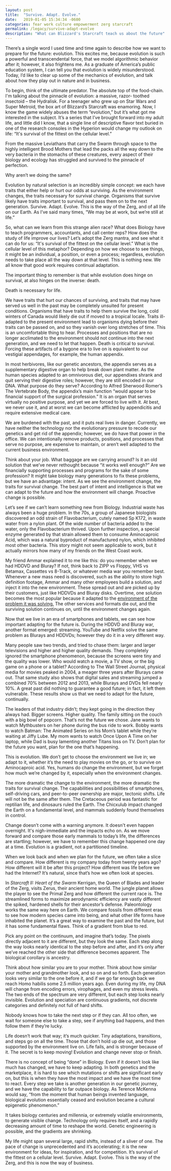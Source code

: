 ```yaml
---
layout: post
title:  "Survive. Adapt. Evolve."
date:   2019-01-05 15:34:34 -0600
categories: fear work culture empowerment zerg starcraft
permalink: /legacy/survive-adapt-evolve
description: "What can Blizzard's Starcraft teach us about the future"
---
```


There’s a single word I used time and time again to describe how we want to prepare for the future: evolution.
This excites me, because evolution is such a powerful and transcendental force, that we model algorithmic behavior after it; however, it also frightens me.
As a graduate of America’s public education system, I can tell you that evolution is widely misunderstood.
Today, I’d like to clear up some of the mechanics of evolution, and talk about how they play out in nature and in business.

To begin, think of the ultimate predator.
The absolute top of the food-chain.
I'm talking about the  pinnacle of evolution: a massive, razor- toothed insectoid – the Hydralisk.
For a teenager who grew up on Star Wars and Super Metroid, the box art of Blizzard’s Starcraft was enamoring.
Now, I know the game widely abuses the term “evolution,” but it’s what got me interested in the subject.
It’s a series that I’ve brought forward into my adult life, and little did I know, that a single line of descriptive flavor text buried in one of the research consoles in the Hyperion would change my outlook on life: “It's survival of the fittest on the cellular level.”

From the massive Leviathans that carry the Swarm through space to the highly intelligent Brood Mothers that lead the packs all the way down to the very bacteria in the stomachs of these creatures, every aspect of their biology and ecology has struggled and survived to the pinnacle of perfection.

Why aren’t we doing the same?

Evolution by natural selection is an incredibly simple concept: we each have traits that either help or hurt our odds at surviving.
As the environment changes, the traits necessary for survival change.
Organisms that survive likely have traits important to survival, and pass them on to the next generation.
Survive.
Adapt.
Evolve.
This is the way of the Zerg, and of all life on our Earth.
As I’ve said many times, “We may be at work, but we’re still at life.”

So, what can we learn from this strange alien race?
What does Biology have to teach programmers, accountants, and call center reps?
How does the study of life improve our lives?
Let’s adopt the Zerg mantra, and see what it can do for us:
“It's survival of the fittest on the cellular level.”
What is the cellular level of this metaphor?
Depending on how we choose to see things, it might be an individual, a position, or even a process; regardless, evolution needs to take place all the way down at that level.
This is nothing new.
We all know that good work requires continual adaptation.

The important thing to remember is that while evolution does hinge on survival, at also hinges on the inverse: death.

Death is necessary for life.

We have traits that hurt our chances of surviving, and traits that may have served us well in the past may be completely unsuited for present conditions.
Organisms that have traits to help them survive the long, cold winters of Canada would likely die out if moved to a tropical locale.
Traits ill-adapted to the present environment lead to organisms dying before their traits can be passed on, and so they vanish over long stretches of time.
This is an uncomfortable thing to hear.
Processes and positions that are no longer acclimated to the environment should not continue into the next generation, and we need to let that happen.
Death is critical to survival. Forcing these artifacts of a bygone era to live on is equivalent to our vestigial appendages, for example, the human appendix.

In most herbivores, like our genetic ancestors, the appendix serves as a supplementary digestive organ to help break down plant matter.
As the human species adapted to an omnivorous diet, our appendixes shrank and quit serving their digestive roles; however, they are still encoded in our DNA.
What purpose do they serve?
According to Alfred Sherwood Romer’s The Vertebrate Body, the appendix’s main function “would appear to be financial support of the surgical profession.”
It is an organ that serves virtually no positive purpose, and yet we are forced to live with it.
At best, we never use it, and at worst we can become afflicted by appendicitis and require extensive medical care.

We are burdened with the past, and it puts real lives in danger.
Currently, we have neither the technology nor the evolutionary pressure to recode our genetics and get rid of the appendix; however, we do have that power in the office.
We can intentionally remove products, positions, and processes that serve no purpose, are expensive to maintain, or aren’t well adapted to the current business environment.

Think about your job. What baggage are we carrying around?
Is it an old solution that we’ve never rethought because “it works well enough?”
Are we financially supporting processes and programs for the sake of some profession?
It might take biology many generations to fix these problems, but we have an advantage: intent.
As we see the environment change, the traits for survival change.
The best part of intent and intelligence is that we can adapt to the future and how the environment will change.
Proactive change is possible.

Let’s see if we can’t learn something new from Biology.
Industrial waste has always been a huge problem.
In the 70s, a group of Japanese biologists discovered an odd strain of Flavobacterium, cutely named Sp K172, in waste water from a nylon plant.
Of the wide number of bacteria added to the water, only the Flavobacterium thrived.
Upon further inspection, a special enzyme generated by that strain allowed them to consume Aminocaproic Acid, which was a natural byproduct of manufactured nylon, which inhibited most other bacteria.
This story might not seem applicable to work, but it actually mirrors how many of my friends on the West Coast work.

My friend Ammar explained it to me like this: do you remember when we had HDDVD and Bluray?
If not, think back to ZIPP vs Floppy, VHS vs Betamax, Cassettes vs 8-Track, or whatever media war you remember best.
Whenever a new mass need is discovered, such as the ability to store high definition footage, Ammar and many other employees build a solution, and inject it into the new environment.
These spread out and are picked up by their customers, just like HDDVDs and Bluray disks.
Overtime, one solution becomes the most popular because it adapted to the [environment of the problem it was solving.](https://www.thrillist.com/vice/how-porn-influenced-technology-8-ways-porn-influenced-tech-supercompressor-com)
The other services and formats die out, and the surviving solution continues on, until the environment changes again.

Now that we live in an era of smartphones and tablets, we can see how important adapting for the future is.
During the HDDVD and Bluray war, another format emerged: streaming.
YouTube and Netflix solve the same problem as Blurays and HDDVDs; however they do it in a very different way.

Many people saw two trends, and tried to chase them: larger and larger televisions and higher and higher quality demands.
They completely ignored the smartphone phenomenon, because the screens were tiny and the quality was lower.
Who would watch a movie, a TV show, or the big game on a phone or a tablet?
According to The Wall Street Journal, physical media for movies peaked in 2004, a meager three years after Blurays came out.
That same study also shows that digital sales and streaming jumped a combined 70% between 2012 and 2013, while Blurays and DVDs fell nearly 10%.
A great past did nothing to guarantee a good future; in fact, it left them vulnerable.
These results show us that we need to adapt for the future, continually.

The leaders of that industry didn’t; they kept going in the direction they always had.
Bigger screens.
Higher quality.
The family sitting on the couch with a big bowl of popcorn.
That’s not the future we chose.
Jane wants to watch Mythbusters on her phone during the bus ride to work.
Bobby wants to watch Batman: The Animated Series on his Mom’s tablet while they’re waiting at Jiffy Lube. My mom wants to watch Once Upon A Time on her laptop, while Dad is busy lamenting another Titans loss on TV.
Don’t plan for the future you want, plan for the one that’s happening.

This is evolution.
We don’t get to choose the environment we live in; we adapt to it, whether it’s the need to play movies on the go, or to survive on Aminocaproic acid.
Yes, humans do change the environment, but we forget how much we’re changed by it, especially when the environment changes.

The more dramatic the change to the environment, the more dramatic the traits for survival change.
The capabilities and possibilities of smartphones, self-driving cars, and peer-to-peer ownership are major, tectonic shifts.
Life will not be the same after them.
The Cretaceous period was fantastic for reptilian life, and dinosaurs ruled the Earth.
The Chicxulub impact changed the Earth on a fundamental level, and mammals suddenly found themselves in control.

Change doesn’t come with a warning anymore.
It doesn't even happen overnight.
It's nigh-immediate and the impacts echo on.
As we move forward and compare those early mammals to today’s life, the differences are startling; however, we have to remember this change happened one day at a time.
Evolution is a gradient, not a partitioned timeline.

When we look back and when we plan for the future, we often take a slice and compare.
How different is my company today from twenty years ago?
How different will it be after this project?
How different was life before we had the Internet?
It’s natural, since that’s how we often look at species.

In *Starcraft II: Heart of the Swarm* Kerrigan, the Queen of Blades and leader of the Zerg, visits Zerus, their ancient home world.
The jungle planet allows the player to see the Primal Zerg and how different the current race is.
The streamlined forms to maximize aerodynamic efficiency are vastly different the spiked, hardened shells for their ancestor’s defense.
Paleontology works the same way here on Earth.
We compare fossils from different eras to see how modern species came into being, and what other life forms have inhabited the planet.
It’s a great way to examine the past and the future, but it has some fundamental flaws.
Think of a gradient from blue to red.

Pick any point on the continuum, and imagine that’s today.
The pixels directly adjacent to it are different, but they look the same.
Each step along the way looks nearly identical to the step before and after, and it’s only after we’ve reached the other side that difference becomes apparent.
The biological corollary is ancestry.

Think about how similar you are to your mother.
Think about how similar your mother and grandmother look, and so on and so forth.
Each generation looks very similar to the one before it, and if we go far enough back we reach Homo habilis some 2.5 million years ago.
Even during my life, my DNA will change from encoding errors, virophages, and even my stress levels.
The two ends of the spectrum are very different, but each step looks nearly invisible.
Evolution and speciation are continuous gradients, not discrete categories and definitely not full of hard shifts.

Nobody knows how to take the next step or if they can.
All too often, we wait for someone else to take a step, see if anything bad happens, and then follow them if they’re lucky.

Life doesn’t work that way; it’s much quicker.
Tiny adaptations, transitions, and steps go on all the time.
Those that don’t hold up die out, and those supported by the environment live on.
Life fails, and is stronger because of it.
The secret is to keep moving!
Evolution and change never stop or finish.

There is no concept of being “done” in Biology.
Even if it doesn’t look like much has changed, we have to keep adapting.
In both genetics and the marketplace, it is hard to see which mutations or shifts are significant early on, but this is when they have the most impact and we have the most time to react.
Every step we take is another generation in our genetic journey, and we have the capability to far outpace biology.
As Terence McKenna would say, “from the moment that human beings invented language, biological evolution essentially ceased and evolution became a cultural epigenetic phenomenon.”

It takes biology centuries and millennia, or extremely volatile environments, to generate visible change.
Technology only requires itself, and a rapidly decreasing amount of time to reshape the world.
Genetic engineering is possible, and the gradients are shrinking.

My life might span several large, rapid shifts, instead of a sliver of one.
The pace of change is unprecedented and it’s accelerating; it is the new environment for ideas, for inspiration, and for competition.
It’s survival of the fittest on a cellular level.
Survive.
Adapt.
Evolve.
This is the way of the Zerg, and this is now the way of business.
